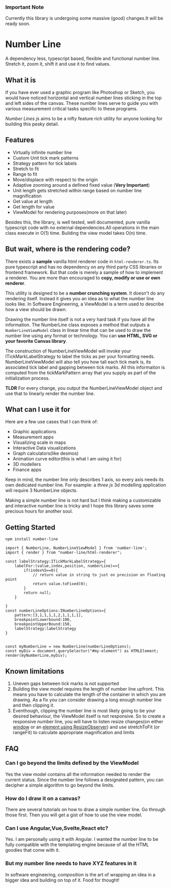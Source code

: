 ### Important Note
Currently this library is undergoing some massive (good) changes.It will be ready soon.

# Number Line
A dependency less, typescript based, flexible and functional number line. Stretch it, zoom it, shift it and use it to find values.

## What it is
If you have ever used a graphic program like Photoshop or Sketch, you would have noticed horizontal and vertical number lines sticking in the top and left sides of the canvas. These number lines serve to guide you with various measurement critical tasks specific to these programs.

_Number Lines js_ aims to be a nifty feature rich utility for anyone looking for building this pesky detail.

## Features

* Virtually infinite number line
* Custom Unit tick mark patterns
* Strategy pattern for tick labels
* Stretch to fit
* Range to fit
* Move/displace with respect to the origin
* Adaptive zooming around a defined fixed value (__Very Important__)
* Unit length gets stretched within range based on number line magnification
* Get value at length
* Get length for value
* ViewModel for rendering purposes(more on that later)

Besides this, the library, is well tested, well documented, pure vanilla typescript code with no external dependencies.All operations in the main class execute in O(1) time. Building the view model takes O(n) time.

## But wait, where is the rendering code?

There exists a **sample** vanilla html renderer code in ```html-renderer.ts```. Its pure typescript and has no dependency on any third party CSS libraries or frontend framework. But that code is merely a sample of how to implement a renderer. You are more than encouraged to **copy, modify or use or own renderer**.

This utility is designed to be a **number crunching system**. It doesn't do any rendering itself. Instead it gives you an idea as to what the number line looks like. In Software Engineering, a ViewModel is a term used to describe how a view should be drawn. 

Drawing the number line itself is not a very hard task if you have all the information. The NumberLine class exposes a method that outputs a ```NumberLineViewModel``` class in linear time that can be used to draw the number line using any format or technology. You can **use HTML, SVG or your favorite Canvas library**.

The construction of NumberLineViewModel will invoke your ITickMarkLabelStrategy to label the ticks as per your formatting needs. NumberLineViewModel will also tell you how tall each tick mark is, its associated tick label and gapping between tick marks. All this informaiton is computed from the tickMarkPattern array that you supply as part of the initialization process.

__TLDR__ For every change, you output the NumberLineViewModel object and use that to linearly render the number line.

## What can I use it for

Here are a few use cases that I can think of:

 * Graphic applications
 * Measurement apps
 * Visualizing scale in maps
 * Interactive Data visualizations
 * Graph calculators(like desmos)
 * Animation curve editor(this is what I am using it for)
 * 3D modellers
 * Finance apps

Keep in mind, the number line only describes 1 axis, so every axis needs its own dedicated number line. For example: a _three js_ 3d modelling application will require 3 NumberLine objects.

Making a simple number line is not hard but I think making a customizable and interactive number line is tricky and I hope this library saves some precious hours for another soul.

## Getting Started

```
npm install number-line
```

```
import { NumberLine, NumberLineViewModel } from 'number-line';
import { render } from "number-line/html-renderer";

const labelStrategy:ITickMarkLabelStrategy={
	labelFor:(value,index,position, numberLine)=>{
		if(index%5==0){
			// return value in string to just on precision on floating point
			return value.toFixed(0);
		}
		return null;
	}
	
}
const numberLineOptions:INumberLineOptions={
	pattern:[3,1,1,1,1,2,1,1,1,1],
	breakpointLowerbound:100,
	breakpointUpperBound:150,
	labelStrategy:labelStrategy
}


const myNumberLine = new NumberLine(numberLineOptions);
const myDiv = document.querySelector("#my-element") as HTMLElement;
render(myNumberLine,myDiv);
```

## Known limitations

 1. Uneven gaps between tick marks is not supported
 2. Building the view model requires the length of number line upfront. This means you have to calculate the length of the container in which you are drawing. As a fix you can consider drawing a long enough number line and then clipping it.
 3. Eventhough, clipping the number line is most likely going to be your desired behaviour, the ViewModel itself is not responsive. So to create a responsive number line, you will have to listen resize changes(on either [window](https://developer.mozilla.org/en-US/docs/Web/API/Window/resize_event) or an [element using ResizeObserver](https://developer.mozilla.org/en-US/docs/Web/API/ResizeObserver)) and use stretchToFit (or rangeFit) to calculate appropriate magnification and limits

## FAQ

### Can I go beyond the limits defined by the ViewModel

Yes the view model contains all the information needed to render the current status. Since the number line follows a designated pattern, you can decipher a simple algorithm to go beyond the limits.

### How do I draw it on a canvas?

There are several tutorials on how to draw a simple number line. Go through those first. Then you will get a gist of how to use the view model.

### Can I use Angular,Vue,Svelte,React etc?

Yes. I am personally using it with Angular. I wanted the number line to be fully compatible with the templating engine because of all the HTML goodies that come with it. 

### But my number line needs to have XYZ features in it

In software engineering, _composition_ is the art of wrapping an idea in a bigger idea and building on top of it. Food for thought!